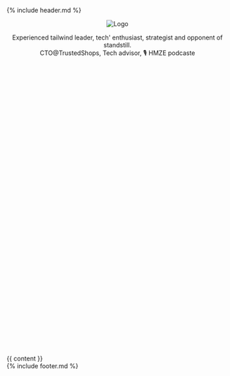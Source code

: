 {% include header.md %}
  <header>
    <div id=hero-image><img src="{{site.logo | relative_url}}" alt="Logo" /></div>
    <p class="headline">
      Experienced tailwind leader, tech' enthusiast, strategist and opponent of standstill.<br/>
      CTO@TrustedShops, Tech advisor, 🎙️ HMZE podcaste
    </p>
    <p class="link-list">
      <a rel="me" href="/" title="Home"><svg class="svg-icon"><use xlink:href="{{ '/assets/minima-social-icons.svg#home' | relative_url }}"></use></svg></a>
      <a rel="me" href="https://www.linkedin.com/in/andreneubauer/" target="_blank" title="André Neubauer (LinkedIn)"><svg class="svg-icon"><use xlink:href="{{ '/assets/minima-social-icons.svg#linkedin' | relative_url }}"></use></svg></a>
      <a rel="me" href="https://hmze.io" target="_blank" title="HMZE (Podcast)"><svg class="svg-icon"><use xlink:href="{{ '/assets/minima-social-icons.svg#podcast' | relative_url }}"></use></svg></a>
      <a rel="me" href="https://speakerdeck.com/devpg" target="_blank" title="devpg (speakerdeck)"><svg class="svg-icon"><use xlink:href="{{ '/assets/minima-social-icons.svg#speakerdeck' | relative_url }}"></use></svg></a>
    </p>
  </header>
  <section>
    {{ content }}
  </section>
{% include footer.md %}
